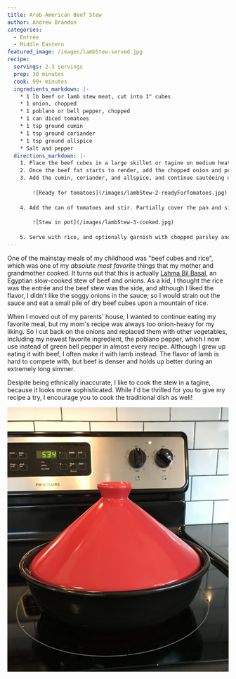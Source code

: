 ```yaml
---
title: Arab-American Beef Stew
author: Andrew Brandon
categories:
  - Entrée
  - Middle Eastern
featured_image: /images/lambStew-served.jpg
recipe:
  servings: 2-3 servings
  prep: 30 minutes
  cook: 90+ minutes
  ingredients_markdown: |-
    * 1 lb beef or lamb stew meat, cut into 1" cubes
    * 1 onion, chopped
    * 1 poblano or bell pepper, chopped
    * 1 can diced tomatoes
    * 1 tsp ground cumin
    * 1 tsp ground coriander
    * 1 tsp ground allspice
    * Salt and pepper
  directions_markdown: |-
    1. Place the beef cubes in a large skillet or tagine on medium heat, and sprinkle them with salt and pepper.
    2. Once the beef fat starts to render, add the chopped onion and pepper. Add a dash more salt and pepper to season, and add a drizzle of vegetable oil if needed for the sauté.
    3. Add the cumin, coriander, and allspice, and continue sautéeing until the onions are soft, about 15-20 minutes.

        ![Ready for tomatoes](/images/lambStew-2-readyForTomatoes.jpg)

    4. Add the can of tomatoes and stir. Partially cover the pan and simmer on medium-low heat for 90 minutes or more, until the meat is tender, the tomatoes are fully cooked, and the liquid has mostly evaporated. If you want the flavors to mingle more, let it simmer longer; you really can't cook it too long!

        ![Stew in pot](/images/lambStew-3-cooked.jpg)

    5. Serve with rice, and optionally garnish with chopped parsley and [tahini sauce]({% post_url 2020-03-26-tahini-sauce %}).
---
```


One of the mainstay meals of my childhood was "beef cubes and rice", which was one of my _absolute most favorite_ things that my mother and grandmother cooked.
It turns out that this is actually [Lahma Bil Basal](https://redcipes.com/recipe/egyptian-lahma-bil-basal-beef-in-rich-onion-sauce-chaka/), an Egyptian slow-cooked stew of beef and onions.
As a kid, I thought the rice was the entrée and the beef stew was the side, and although I liked the flavor, I didn't like the soggy onions in the sauce; so I would strain out the sauce and eat a small pile of dry beef cubes upon a mountain of rice.

When I moved out of my parents' house, I wanted to continue eating my favorite meal, but my mom's recipe was always too onion-heavy for my liking. So I cut back on the onions and replaced them with other vegetables, including my newest favorite ingredient, the poblano pepper, which I now use instead of green bell pepper in almost every recipe. Although I grew up eating it with beef, I often make it with lamb instead.
The flavor of lamb is hard to compete with, but beef is denser and holds up better during an extremely long simmer.

Desipite being ethnically inaccurate, I like to cook the stew in a tagine, because it looks more sophisticated.
While I'd be thrilled for you to give my recipe a try, I encourage you to cook the traditional dish as well!

![Tagine with lid](/images/lambStew-tagine.jpg)
